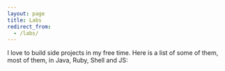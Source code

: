 ```yaml
---
layout: page
title: Labs
redirect_from:
  - /labs/
---
```


I love to build side projects in my free time. Here is a list of some
of them, most of them, in Java, Ruby, Shell and JS:

<div class="github-cards">
  <div class="github-card" data-github="gwtbootstrap/gwt-bootstrap"></div>
  <div class="github-card" data-github="caarlos0/nprogress-rails"></div>
  <div class="github-card" data-github="caarlos0/up"></div>
  <div class="github-card" data-github="caarlos0/coverage-maven-plugin"></div>
  <div class="github-card" data-github="caarlos0/turbolinks_transitions"></div>
  <div class="github-card" data-github="caarlos0/railscasts-downloader"></div>
  <div class="github-card" data-github="caarlos0/java-best-practices"></div>
  <div class="github-card" data-github="caarlos0/persistence-base"></div>
</div>
<script src="http://lab.lepture.com/github-cards/widget.js"></script>
